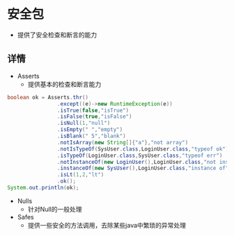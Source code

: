 # 安全包
- 提供了安全检查和断言的能力

## 详情
- Asserts
    - 提供基本的检查和断言能力
```java
boolean ok = Asserts.thr()
                .except((e)->new RuntimeException(e))
                .isTrue(false,"isTrue")
                .isFalse(true,"isFalse")
                .isNull(1,"null")
                .isEmpty(" ","empty")
                .isBlank(" 5","blank")
                .notIsArray(new String[]{"a"},"not array")
                .notIsTypeOf(SysUser.class,LoginUser.class,"typeof ok")
                .isTypeOf(LoginUser.class,SysUser.class,"typeof err")
                .notInstanceOf(new LoginUser(),LoginUser.class,"not instance")
                .instanceOf(new SysUser(),LoginUser.class,"instance of")
                .isLt(1,2,"lt")
                .ok();
System.out.println(ok);
```
- Nulls
    - 针对Null的一般处理
- Safes
    - 提供一些安全的方法调用，去除某些java中繁琐的异常处理